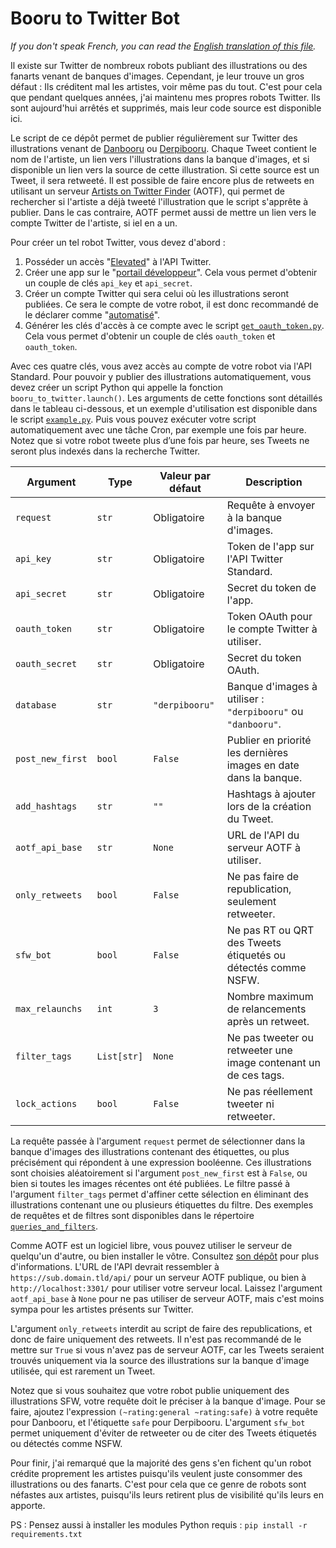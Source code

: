 # Booru to Twitter Bot

*If you don't speak French, you can read the [English translation of this file](README_ENGLISH.md).*

Il existe sur Twitter de nombreux robots publiant des illustrations ou des fanarts venant de banques d'images. Cependant, je leur trouve un gros défaut : Ils créditent mal les artistes, voir même pas du tout. C'est pour cela que pendant quelques années, j'ai maintenu mes propres robots Twitter. Ils sont aujourd'hui arrêtés et supprimés, mais leur code source est disponible ici.

Le script de ce dépôt permet de publier régulièrement sur Twitter des illustrations venant de [Danbooru](https://danbooru.donmai.us) ou [Derpibooru](https://derpibooru.org). Chaque Tweet contient le nom de l'artiste, un lien vers l'illustrations dans la banque d'images, et si disponible un lien vers la source de cette illustration. Si cette source est un Tweet, il sera retweeté. Il est possible de faire encore plus de retweets en utilisant un serveur [Artists on Twitter Finder](https://github.com/Sailoriae/Artists_on_Twitter_Finder) (AOTF), qui permet de rechercher si l'artiste a déjà tweeté l'illustration que le script s'apprête à publier. Dans le cas contraire, AOTF permet aussi de mettre un lien vers le compte Twitter de l'artiste, si iel en a un.

Pour créer un tel robot Twitter, vous devez d'abord :
1. Posséder un accès "[Elevated](https://developer.twitter.com/en/portal/products/elevated)" à l'API Twitter.
2. Créer une app sur le "[portail développeur](https://developer.twitter.com/en/portal)". Cela vous permet d'obtenir un couple de clés `api_key` et `api_secret`.
3. Créer un compte Twitter qui sera celui où les illustrations seront publiées. Ce sera le compte de votre robot, il est donc recommandé de le déclarer comme "[automatisé](https://help.twitter.com/en/using-twitter/automated-account-labels)".
4. Générer les clés d'accès à ce compte avec le script [`get_oauth_token.py`](get_oauth_token.py). Cela vous permet d'obtenir un couple de clés `oauth_token` et `oauth_token`.

Avec ces quatre clés, vous avez accès au compte de votre robot via l'API Standard. Pour pouvoir y publier des illustrations automatiquement, vous devez créer un script Python qui appelle la fonction `booru_to_twitter.launch()`. Les arguments de cette fonctions sont détaillés dans le tableau ci-dessous, et un exemple d'utilisation est disponible dans le script [`example.py`](example.py). Puis vous pouvez exécuter votre script automatiquement avec une tâche Cron, par exemple une fois par heure. Notez que si votre robot tweete plus d’une fois par heure, ses Tweets ne seront plus indexés dans la recherche Twitter.

| Argument         | Type        | Valeur par défaut | Description
| ---------------- | ----------- | ----------------- | -----------
| `request`        | `str`       | Obligatoire       | Requête à envoyer à la banque d'images.
| `api_key`        | `str`       | Obligatoire       | Token de l'app sur l'API Twitter Standard.
| `api_secret`     | `str`       | Obligatoire       | Secret du token de l'app.
| `oauth_token`    | `str`       | Obligatoire       | Token OAuth pour le compte Twitter à utiliser.
| `oauth_secret`   | `str`       | Obligatoire       | Secret du token OAuth.
| `database`       | `str`       | `"derpibooru"`    | Banque d'images à utiliser : `"derpibooru"` ou `"danbooru"`.
| `post_new_first` | `bool`      | `False`           | Publier en priorité les dernières images en date dans la banque.
| `add_hashtags`   | `str`       | `""`              | Hashtags à ajouter lors de la création du Tweet.
| `aotf_api_base`  | `str`       | `None`            | URL de l'API du serveur AOTF à utiliser.
| `only_retweets`  | `bool`      | `False`           | Ne pas faire de republication, seulement retweeter.
| `sfw_bot`        | `bool`      | `False`           | Ne pas RT ou QRT des Tweets étiquetés ou détectés comme NSFW.
| `max_relaunchs`  | `int`       | `3`               | Nombre maximum de relancements après un retweet.
| `filter_tags`    | `List[str]` | `None`            | Ne pas tweeter ou retweeter une image contenant un de ces tags.
| `lock_actions`   | `bool`      | `False`           | Ne pas réellement tweeter ni retweeter.

La requête passée à l'argument `request` permet de sélectionner dans la banque d'images des illustrations contenant des étiquettes, ou plus précisément qui répondent à une expression booléenne. Ces illustrations sont choisies aléatoirement si l'argument `post_new_first` est à `False`, ou bien si toutes les images récentes ont été publiées. Le filtre passé à l'argument `filter_tags` permet d'affiner cette sélection en éliminant des illustrations contenant une ou plusieurs étiquettes du filtre. Des exemples de requêtes et de filtres sont disponibles dans le répertoire [`queries_and_filters`](queries_and_filters).

Comme AOTF est un logiciel libre, vous pouvez utiliser le serveur de quelqu'un d'autre, ou bien installer le vôtre. Consultez [son dépôt](https://github.com/Sailoriae/Artists_on_Twitter_Finder) pour plus d'informations. L'URL de l'API devrait ressembler à `https://sub.domain.tld/api/` pour un serveur AOTF publique, ou bien à `http://localhost:3301/` pour utiliser votre serveur local. Laissez l'argument `aotf_api_base` à `None` pour ne pas utiliser de serveur AOTF, mais c'est moins sympa pour les artistes présents sur Twitter.

L'argument `only_retweets` interdit au script de faire des republications, et donc de faire uniquement des retweets. Il n'est pas recommandé de le mettre sur `True` si vous n'avez pas de serveur AOTF, car les Tweets seraient trouvés uniquement via la source des illustrations sur la banque d'image utilisée, qui est rarement un Tweet.

Notez que si vous souhaitez que votre robot publie uniquement des illustrations SFW, votre requête doit le préciser à la banque d'image. Pour se faire, ajoutez l'expression `(~rating:general ~rating:safe)` à votre requête pour Danbooru, et l'étiquette `safe` pour Derpibooru. L'argument `sfw_bot` permet uniquement d'éviter de retweeter ou de citer des Tweets étiquetés ou détectés comme NSFW.

Pour finir, j'ai remarqué que la majorité des gens s'en fichent qu'un robot crédite proprement les artistes puisqu'ils veulent juste consommer des illustrations ou des fanarts. C'est pour cela que ce genre de robots sont néfastes aux artistes, puisqu'ils leurs retirent plus de visibilité qu'ils leurs en apporte.

PS : Pensez aussi à installer les modules Python requis : `pip install -r requirements.txt`
